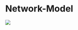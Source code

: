 # Network-Model
<img src="https://www.researchgate.net/profile/Ghj-Lanel/publication/340347681/figure/fig1/AS:875494664847362@1585745602472/Facebook-network-model-In-the-Facebook-network-model-there-are-three-types-of-nodes.jpg">
